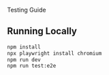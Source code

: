 Testing Guide

## Running Locally
```bash
npm install
npx playwright install chromium
npm run dev
npm run test:e2e
